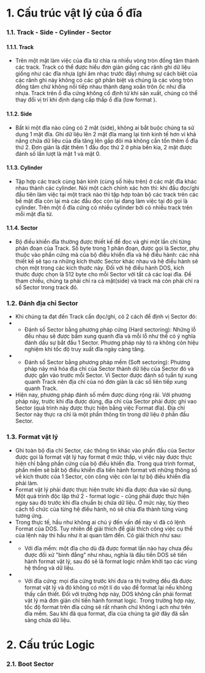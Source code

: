 # 1. Cấu trúc vật lý của ổ đĩa

### 1.1. Track - Side - Cylinder - Sector

#### 1.1.1. Track
- Trên một mặt làm việc của đĩa từ chia ra nhiều vòng tròn đồng tâm thành các track. Track có thể được hiểu đơn giản giống các rãnh ghi dữ liệu giống như các đĩa nhựa (ghi âm nhạc trước đây) nhưng sự cách biệt của các rãnh ghi này không có các gờ phân biệt và chúng là các vòng tròn đồng tâm chứ không nối tiếp nhau thành dạng xoắn trôn ốc như đĩa nhựa. Track trên ổ đĩa cứng không cố định từ khi sản xuất, chúng có thể thay đổi vị trí khi định dạng cấp thấp ổ đĩa (low format ).
#### 1.1.2. Side
- Bất kì một đĩa nào cũng có 2 mặt (side), không ai bắt buộc chúng ta sử dụng 1 mặt đĩa. Ghi dữ liệu lên 2 mặt đĩa mang lại tính kinh tế hơn vì khả năng chứa dữ liệu của đĩa tăng lên gấp đôi mà không cần tốn thêm ổ đĩa thứ 2. Đơn giản là đặt thêm 1 đầu đọc thứ 2 ở phía bên kia, 2 mặt được đánh số lần lượt là mặt 1 và mặt 0.
#### 1.1.3. Cylinder
- Tập hợp các track cùng bán kính (cùng số hiệu trên) ở các mặt đĩa khác nhau thành các cylinder. Nói một cách chính xác hơn thì: khi đầu đọc/ghi đầu tiên làm việc tại một track nào thì tập hợp toàn bộ các track trên các bề mặt đĩa còn lại mà các đầu đọc còn lại đang làm việc tại đó gọi là cylinder. Trên một ổ đĩa cứng có nhiều cylinder bởi có nhiều track trên mỗi mặt đĩa từ.
#### 1.1.4. Sector
- Bộ điều khiển đĩa thường được thiết kế để đọc và ghi một lần chỉ từng phân đoạn của Track. Số byte trong 1 phân đoạn, được gọi là Sector, phụ thuộc vào phần cứng mà của bộ điều khiển đĩa và hệ điều hành: các nhà thiết kế sẽ tạo ra những kích thước Sector khác nhau và hệ điều hành sẽ chọn một trong các kích thước này. Đối với hệ điều hành DOS, kích thước được chọn là 512 byte cho mỗi Sector với tất cả các loại đĩa. Để tham chiếu, chúng ta phải chỉ ra cả mặt(side) và track mà còn phải chỉ ra số Sector trong track đó.

### 1.2. Đánh địa chỉ Sector
- Khi chúng ta đạt đến Track cần đọc/ghi, có 2 cách để định vị Sector đó:
- - Đánh số Sector bằng phương pháp cứng (Hard sectoring): Những lỗ đều nhau sẽ được bấm xung quanh đĩa và mỗi lỗ như thế có ý nghĩa đánh dấu sự bắt đầu 1 Sector. Phương pháp này tỏ ra không còn hiệu nghiệm khi tốc độ truy xuất đĩa ngày càng tăng.
- - Đánh số Sector bằng phương pháp mềm (Soft sectoring): Phương pháp này mã hóa địa chỉ của Sector thành dữ liệu của Sector đó và được gắn vào trước mỗi Sector. Vì Sector được đánh số tuần tự xung quanh Track nên địa chỉ của nó đơn giản là các số liên tiếp xung quanh Track.
- Hiện nay, phương pháp đánh số mềm được dùng rộng rãi. Với phương pháp này, trước khi đĩa được dùng, địa chỉ của Sector phải được ghi vao Sector (quá trình này được thực hiện bằng việc Format đĩa). Địa chỉ Sector này thực ra chỉ là một phần thông tin trong dữ liệu ở phần đầu Sector.

### 1.3. Format vật lý
- Ghi toàn bộ địa chỉ Sector, các thông tin khác vào phần đầu của Sector được gọi là format vật lý hay format ở mức thấp, vì việc này được thực hiện chỉ bằng phần cứng của bộ điều khiển đĩa. Trong quá trình format, phần mềm sẽ bắt bộ điều khiển đĩa tiến hành format với những thông số về kích thước của 1 Sector, còn công việc còn lại tự bộ điều khiển đĩa phải làm.
- Format vật lý phải được thực hiện trước khi đĩa được đưa vào sử dụng. Một quá trình độc lập thứ 2 - format logic - cũng phải được thực hiện ngay sau đó trước khi đĩa chuẩn bị chứa dữ liệu. Ở mức này, tùy theo cách tổ chức của từng hệ điều hành, nó sẽ chia đĩa thành từng vùng tương ứng.
- Trong thực tế, hầu như không ai chú ý đến vấn đề này vì đã có lệnh Format của DOS. Tuy nhiên để giải thích để giải thích công việc cụ thể của lệnh này thì hầu như ít ai quan tâm đến. Có giải thích như sau:
- - Với đĩa mềm: một đĩa cho dù đã được format lần nào hay chưa đều được đối xử "bình đẳng" như nhau, nghĩa là đầu tiền DOS sẽ tiến hành format vật lý, sau đó sẽ là format logic nhằm khởi tạo các vùng hệ thống và dữ liệu.
- - Với đĩa cứng: mọi đĩa cứng trước khi đưa ra thị trường đều đã được format vật lý và đó không có một lí do vào để format lại nếu không thấy cần thiết. Đối với trường hợp này, DOS không cần phải format vât lý mà đơn giản chỉ tiến hành format logic. Trong trường hợp này, tốc độ format trên đĩa cứng sẽ rất nhanh chứ không ì ạch như trên đĩa mềm. Sau khi đã qua format, đĩa của chúng ta giờ đây đã sẵn sàng chứa dữ liệu.


# 2. Cấu trúc Logic

### 2.1. Boot Sector
